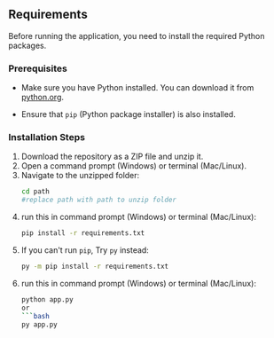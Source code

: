 ## Requirements

Before running the application, you need to install the required Python packages.

### Prerequisites

- Make sure you have Python installed. You can download it from [python.org](https://www.python.org/downloads/).

- Ensure that `pip` (Python package installer) is also installed.

### Installation Steps

1. Download the repository as a ZIP file and unzip it.
2. Open a command prompt (Windows) or terminal (Mac/Linux).
3. Navigate to the unzipped folder:
   ```bash
   cd path
   #replace path with path to unzip folder
4. run this in command prompt (Windows) or terminal (Mac/Linux):
   ```bash
   pip install -r requirements.txt
5. If you can't run `pip`, Try `py` instead:
   ```bash
   py -m pip install -r requirements.txt
   
6. run this in command prompt (Windows) or terminal (Mac/Linux):
   ```bash
   python app.py
   or
   ```bash
   py app.py
